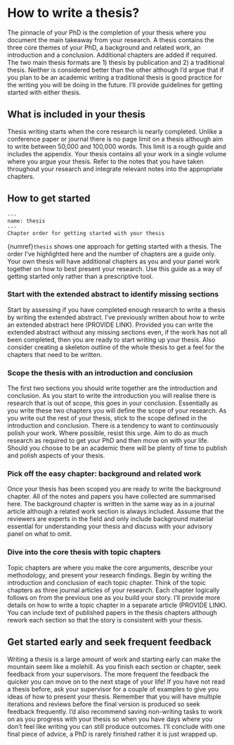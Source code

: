 # How to write a thesis?
 
The pinnacle of your PhD is the completion of your thesis where you document the main takeaway from your research. A thesis contains the three core themes of your PhD, a background and related work, an introduction and a conclusion. Additional chapters are added if required. The two main thesis formats are 1) thesis by publication and 2) a traditional thesis. Neither is considered better than the other although I’d argue that if you plan to be an academic writing a traditional thesis is good practice for the writing you will be doing in the future. I’ll provide guidelines for getting started with either thesis. 

## What is included in your thesis
Thesis writing starts when the core research is nearly completed. Unlike a conference paper or journal there is no page limit on a thesis although aim to write between 50,000 and 100,000 words. This limit is a rough guide and includes the appendix. Your thesis contains all your work in a single volume where you argue your thesis. Refer to the notes that you have taken throughout your research and integrate relevant notes into the appropriate chapters. 

## How to get started

```{figure} ./figures/thesis.png
---
name: thesis
---
Chapter order for getting started with your thesis
```

{numref}`thesis` shows one approach for getting started with a thesis. The order I’ve highlighted here and the number of chapters are a guide only. Your own thesis will have additional chapters as you and your panel work together on how to best present your research. Use this guide as a way of getting started only rather than a prescriptive tool. 

### Start with the extended abstract to identify missing sections

Start by assessing if you have completed enough research to write a thesis by writing the extended abstract. I’ve previously written about how to write an extended abstract here (PROVIDE LINK). Provided you can write the extended abstract without any missing sections even, if the work has not all been completed, then you are ready to start writing up your thesis. Also consider creating a skeleton outline of the whole thesis to get a feel for the chapters that need to be written. 

### Scope the thesis with an introduction and conclusion 

The first two sections you should write together are the introduction and conclusion. As you start to write the introduction you will realise there is research that is out of scope, this goes in your conclusion. Essentially as you write these two chapters you will define the scope of your research. As you write out the rest of your thesis, stick to the scope defined in the introduction and conclusion. There is a tendency to want to continuously polish your work. Where possible, resist this urge. Aim to do as much research as required to get your PhD and then move on with your life. Should you choose to be an academic there will be plenty of time to publish and polish aspects of your thesis. 

### Pick off the easy chapter: background and related work

Once your thesis has been scoped you are ready to write the background chapter. All of the notes and papers you have collected are summarised here. The background chapter is written in the same way as in a journal article although a related work section is always included. Assume that the reviewers are experts in the field and only include background material essential for understanding your thesis and discuss with your advisory panel on what to omit. 

### Dive into the core thesis with topic chapters

Topic chapters are where you make the core arguments, describe your methodology, and present your research findings. Begin by writing the introduction and conclusion of each topic chapter. Think of the topic chapters as three journal articles of your research. Each chapter logically follows on from the previous one as you build your story. I’ll provide more details on how to write a topic chapter in a separate article (PROVIDE LINK). You can include text of published papers in the thesis chapters although rework each section so that the story is consistent with your thesis. 

## Get started early and seek frequent feedback 
Writing a thesis is a large amount of work and starting early can make the mountain seem like a molehill. As you finish each section or chapter, seek feedback from your supervisors. The more frequent the feedback the quicker you can move on to the next stage of your life! If you have not read a thesis before, ask your supervisor for a couple of examples to give you ideas of how to present your thesis. Remember that you will have multiple iterations and reviews before the final version is produced so seek feedback frequently. I’d also recommend saving non-writing tasks to work on as you progress with your thesis so when you have days where you don’t feel like writing you can still produce outcomes. I’ll conclude with one final piece of advice, a PhD is rarely finished rather it is just wrapped up. 
